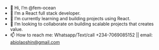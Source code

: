 - 👋 Hi, I’m @fem-ocean
- 👀 I’m a React full stack developer.
- 🌱 I’m currently learning and building projects using React.
- 💞️ I’m looking to collaborate on building scalable projects that creates value.
- 📫 How to reach me: Whatsapp/Text/call +234-7069085152 || email: abiolaoshin@gmail.com

<!---
fem-ocean/fem-ocean is a ✨ special ✨ repository because its `README.md` (this file) appears on your GitHub profile.
You can click the Preview link to take a look at your changes.
--->
